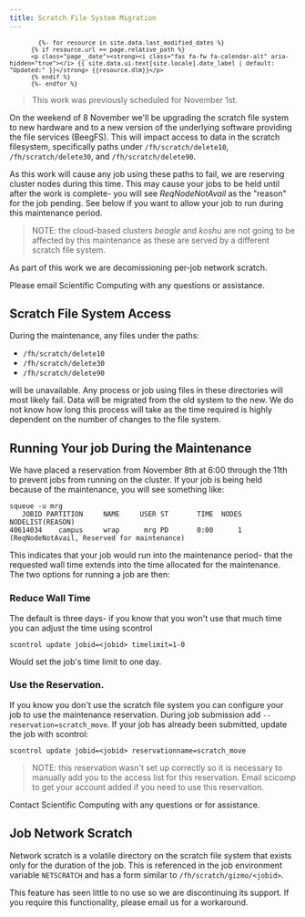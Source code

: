 ```yaml
---
title: Scratch File System Migration
---
```


<font size="2">
  
            {%- for resource in site.data.last_modified_dates %}
          {% if resource.url == page.relative_path %}
          <p class="page__date"><strong><i class="fas fa-fw fa-calendar-alt" aria-hidden="true"></i> {{ site.data.ui-text[site.locale].date_label | default: "Updated:" }}</strong> {{resource.dlm}}</p>
          {% endif %}
          {%- endfor %}
  
</font>


> This work was previously scheduled for November 1st.

On the weekend of 8 November we'll be upgrading the scratch file system to new
hardware and to a new version of the underlying software providing the file
services (BeegFS).  This will impact access to data in the scratch filesystem,
specifically paths under `/fh/scratch/delete10`, `/fh/scratch/delete30`, and
`/fh/scratch/delete90`.

As this work will cause any job using these paths to fail, we are reserving
cluster nodes during this time.  This may cause your jobs to be held until
after the work is complete- you will see _ReqNodeNotAvail_ as the "reason"
for the job pending.  See below if you want to allow your job to run during
this maintenance period.

> NOTE: the cloud-based clusters _beagle_ and _koshu_ are not going to be
> affected by this maintenance as these are served by a different scratch file
> system.

As part of this work we are decomissioning per-job network scratch.

Please email Scientific Computing with any questions or assistance.

## Scratch File System Access

During the maintenance, any files under the paths:

 - `/fh/scratch/delete10`
 - `/fh/scratch/delete30`
 - `/fh/scratch/delete90`

will be unavailable.  Any process or job using files in these directories will
most likely fail.  Data will be migrated from the old system to the new.  We do
not know how long this process will take as the time required is highly
dependent on the number of changes to the file system.

## Running Your job During the Maintenance

We have placed a reservation from November 8th at 6:00 through the 11th to
prevent jobs from running on the cluster.  If your job is being held because of the maintenance, you will see something like:

```
squeue -u mrg
   JOBID PARTITION     NAME     USER ST       TIME  NODES NODELIST(REASON)
40614034    campus     wrap      mrg PD       0:00      1 (ReqNodeNotAvail, Reserved for maintenance)
```

This indicates that your job would run into the maintenance period- that the requested wall time extends into the time allocated for the maintenance.  The two options for running a job are then:

### Reduce Wall Time

The default is three days- if you know that you won't use that much time you
can adjust the time using scontrol

    scontrol update jobid=<jobid> timelimit=1-0

Would set the job's time limit to one day.

### Use the Reservation.  

If you know you don't use the scratch file system you can configure your job to
use the maintenance reservation.  During job submission add
`--reservation=scratch_move`.  If your job has already been submitted, update
the job with scontrol:

    scontrol update jobid=<jobid> reservationname=scratch_move

>  NOTE: this reservation wasn't set up correctly so it is necessary to
>  manually add you to the access list for this reservation.  Email scicomp to
>  get your account added if you need to use this reservation.

Contact Scientific Computing with any questions or for assistance.

## Job Network Scratch

Network scratch is a volatile directory on the scratch file system that exists
only for the duration of the job.  This is referenced in the job environment
variable `NETSCRATCH` and has a form similar to `/fh/scratch/gizmo/<jobid>`.

This feature has seen little to no use so we are discontinuing its support.  If
you require this functionality, please email us for a workaround.
